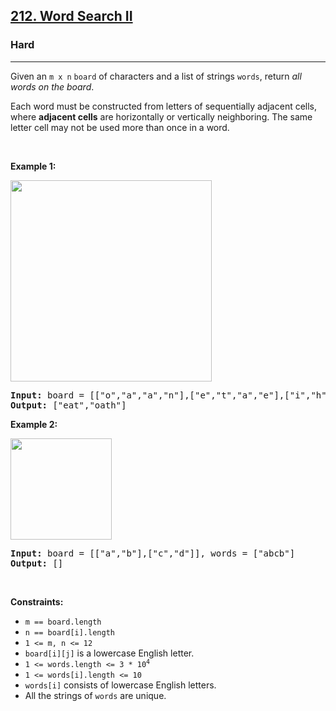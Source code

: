 <h2><a href="https://leetcode.com/problems/word-search-ii/?envType=problem-list-v2&envId=5fj1osit">212. Word Search II</a></h2><h3>Hard</h3><hr><p>Given an <code>m x n</code> <code>board</code>&nbsp;of characters and a list of strings <code>words</code>, return <em>all words on the board</em>.</p>

<p>Each word must be constructed from letters of sequentially adjacent cells, where <strong>adjacent cells</strong> are horizontally or vertically neighboring. The same letter cell may not be used more than once in a word.</p>

<p>&nbsp;</p>
<p><strong class="example">Example 1:</strong></p>
<img alt="" src="https://assets.leetcode.com/uploads/2020/11/07/search1.jpg" style="width: 322px; height: 322px;" />
<pre>
<strong>Input:</strong> board = [[&quot;o&quot;,&quot;a&quot;,&quot;a&quot;,&quot;n&quot;],[&quot;e&quot;,&quot;t&quot;,&quot;a&quot;,&quot;e&quot;],[&quot;i&quot;,&quot;h&quot;,&quot;k&quot;,&quot;r&quot;],[&quot;i&quot;,&quot;f&quot;,&quot;l&quot;,&quot;v&quot;]], words = [&quot;oath&quot;,&quot;pea&quot;,&quot;eat&quot;,&quot;rain&quot;]
<strong>Output:</strong> [&quot;eat&quot;,&quot;oath&quot;]
</pre>

<p><strong class="example">Example 2:</strong></p>
<img alt="" src="https://assets.leetcode.com/uploads/2020/11/07/search2.jpg" style="width: 162px; height: 162px;" />
<pre>
<strong>Input:</strong> board = [[&quot;a&quot;,&quot;b&quot;],[&quot;c&quot;,&quot;d&quot;]], words = [&quot;abcb&quot;]
<strong>Output:</strong> []
</pre>

<p>&nbsp;</p>
<p><strong>Constraints:</strong></p>

<ul>
	<li><code>m == board.length</code></li>
	<li><code>n == board[i].length</code></li>
	<li><code>1 &lt;= m, n &lt;= 12</code></li>
	<li><code>board[i][j]</code> is a lowercase English letter.</li>
	<li><code>1 &lt;= words.length &lt;= 3 * 10<sup>4</sup></code></li>
	<li><code>1 &lt;= words[i].length &lt;= 10</code></li>
	<li><code>words[i]</code> consists of lowercase English letters.</li>
	<li>All the strings of <code>words</code> are unique.</li>
</ul>

